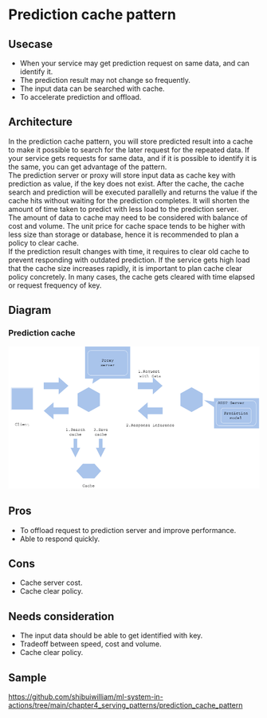 # Prediction cache pattern

## Usecase
- When your service may get prediction request on same data, and can identify it.
- The prediction result may not change so frequently.
- The input data can be searched with cache.
- To accelerate prediction and offload.

## Architecture
In the prediction cache pattern, you will store predicted result into a cache to make it possible to search for the later request for the repeated data. If your service gets requests for same data, and if it is possible to identify it is the same, you can get advantage of the pattern.<br>
The prediction server or proxy will store input data as cache key with prediction as value, if the key does not exist. After the cache, the cache search and prediction will be executed parallelly and returns the value if the cache hits without waiting for the prediction completes. It will shorten the amount of time taken to predict with less load to the prediction server.<br>
The amount of data to cache may need to be considered with balance of cost and volume. The unit price for cache space tends to be higher with less size than storage or database, hence it is recommended to plan a policy to clear cache.<br>
If the prediction result changes with time, it requires to clear old cache to prevent responding with outdated prediction. If the service gets high load that the cache size increases rapidly, it is important to plan cache clear policy concretely. In many cases, the cache gets cleared with time elapsed or request frequency of key.

## Diagram
### Prediction cache 
![diagram](diagram.png)


## Pros
- To offload request to prediction server and improve performance.
- Able to respond quickly.

## Cons
- Cache server cost.
- Cache clear policy.

## Needs consideration
- The input data should be able to get identified with key.
- Tradeoff between speed, cost and volume.
- Cache clear policy.
  
## Sample
https://github.com/shibuiwilliam/ml-system-in-actions/tree/main/chapter4_serving_patterns/prediction_cache_pattern
